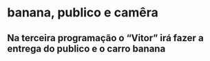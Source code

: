 # banana, publico e camêra
## Na terceira programação o “Vitor” irá fazer a entrega do publico e o carro banana
